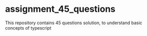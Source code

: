 # assignment_45_questions
This repository contains 45 questions solution, to understand basic concepts of typescript
